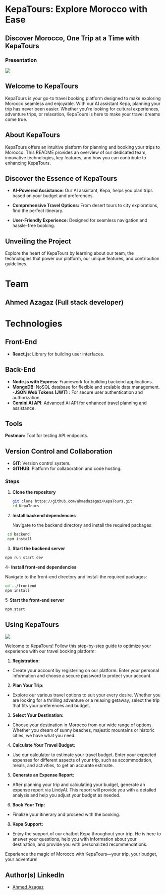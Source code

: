 
# KepaTours: Explore Morocco with Ease

## Discover Morocco, One Trip at a Time with KepaTours

### Presentation

<img src="kepatours-img.jpg" border="0">


## Welcome to KepaTours

KepaTours is your go-to travel booking platform designed to make exploring Morocco seamless and enjoyable. With our AI assistant Kepa, planning your trip has never been easier. Whether you're looking for cultural experiences, adventure trips, or relaxation, KepaTours is here to make your travel dreams come true.

## About KepaTours

KepaTours offers an intuitive platform for planning and booking your trips to Morocco. This README provides an overview of our dedicated team, innovative technologies, key features, and how you can contribute to enhancing KepaTours.

## Discover the Essence of KepaTours

- **AI-Powered Assistance:** Our AI assistant, Kepa, helps you plan trips based on your budget and preferences.

- **Comprehensive Travel Options:** From desert tours to city explorations, find the perfect itinerary.

- **User-Friendly Experience:** Designed for seamless navigation and hassle-free booking.

## Unveiling the Project

Explore the heart of KepaTours by learning about our team, the technologies that power our platform, our unique features, and contribution guidelines.

# Team 

## Ahmed Azagaz (Full stack developer)

# Technologies

## Front-End

- **React.js**: Library for building user interfaces.

## Back-End

- **Node.js with Express**: Framework for building backend applications.
- **MongoDB**: NoSQL database for flexible and scalable data management.
-**JSON Web Tokens (JWT)** : For secure user authentication and authorization.
- **Gemini AI API**: Advanced AI API for enhanced travel planning and assistance.
  
## Tools

**Postman:** Tool for testing API endpoints.

## Version Control and Collaboration

- **GIT**: Version control system.
- **GITHUB**: Platform for collaboration and code hosting.

### Steps

1. **Clone the repository**

   ```bash
   git clone https://github.com/ahmedazagaz/KepaTours.git  
   cd KepaTours

2. **Install backend dependencies**
   
   Navigate to the backend directory and install the required packages:
   
 ```bash
  cd backend
  npm install
  ```
3. **Start the backend server**

 ```bash
npm run start dev
 ```
4- **Install front-end dependencies**

Navigate to the front-end directory and install the required packages:

 ```bash
cd ../frontend
npm install
 ```
5-**Start the front-end server**
 ```bash
npm start
```

## Using KepaTours

[<img src="kepatours-img.jpg" border="0">
](https://github.com/ahmedazagaz/KepaTours/blob/64506862bf772994f49ba1df737738861b64e10f/frontend/src/assets/images/banner.jpg)

Welcome to KepaTours! Follow this step-by-step guide to optimize your experience with our travel booking platform:

1. **Registration:**
- Create your account by registering on our platform. Enter your personal information and choose a secure password to protect your account.

2. **Plan Your Trip:**
- Explore our various travel options to suit your every desire. Whether you are looking for a thrilling adventure or a relaxing getaway, select the trip that fits your preferences and budget.

3. **Select Your Destination:**
- Choose your destination in Morocco from our wide range of options. Whether you dream of sunny beaches, majestic mountains or historic cities, we have what you need.

4. **Calculate Your Travel Budget:**
- Use our calculator to estimate your travel budget. Enter your expected expenses for different aspects of your trip, such as accommodation, meals, and activities, to get an accurate estimate.

5. **Generate an Expense Report:**
- After planning your trip and calculating your budget, generate an expense report via LindyAI. This report will provide you with a detailed analysis and help you adjust your budget as needed.

6. **Book Your Trip:**
- Finalize your itinerary and proceed with the booking.

8. **Kepa Support:**
- Enjoy the support of our chatbot Kepa throughout your trip. He is here to answer your questions, help you with information about your destination, and provide you with personalized recommendations.

Experience the magic of Morocco with KepaTours—your trip, your budget, your adventure!

## Author(s) LinkedIn
- [Ahmed Azagaz](https://www.linkedin.com/in/ahmed-azagaz-0678b7281/)





